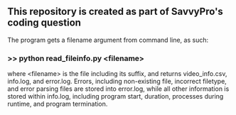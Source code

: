 ## This repository is created as part of SavvyPro's coding question

The program gets a filename argument from command line, as such:

### >> python read_fileinfo.py \<filename\>

where \<filename\> is the file including its suffix, and returns video_info.csv, info.log, and error.log. Errors, including non-existing file, incorrect filetype, and error parsing files are stored into error.log, while all
other information is stored within info.log, including program start, duration, processes during runtime, and program termination.